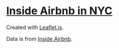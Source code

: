 # [Inside Airbnb in NYC](http://jeanpan.github.io/inside-airbnb-in-nyc/)

Created with [Leaflet.js](http://leafletjs.com/).

Data is from [Inside Airbnb](http://insideairbnb.com/get-the-data.html).
